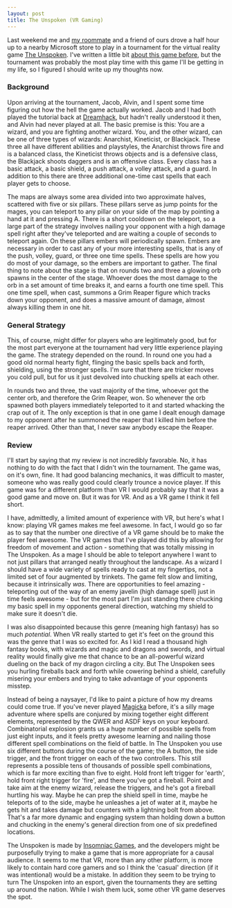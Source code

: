 ```yaml
---
layout: post
title: The Unspoken (VR Gaming)
---
```


Last weekend me and [my roommate][1] and a friend of ours drove a half hour up to a nearby Microsoft store to play in a tournament for the virtual reality game [The Unspoken][2]. I've written a little bit [about this game before][3], but the tournament was probably the most play time with this game I'll be getting in my life, so I figured I should write up my thoughts now.

[1]: https://jacobvangeffen.github.io/
[2]: http://www.insomniacgames.com/games/the-unspoken/
[3]: /dreamhack

### Background

Upon arriving at the tournament, Jacob, Alvin, and I spent some time figuring out how the hell the game actually worked. Jacob and I had both played the tutorial back at [Dreamhack][4], but hadn't really understood it then, and Alvin had never played at all. The basic premise is this: You are a wizard, and you are fighting another wizard. You, and the other wizard, can be one of three types of wizards: Anarchist, Kineticist, or Blackjack. These three all have different abilities and playstyles, the Anarchist throws fire and is a balanced class, the Kineticist throws objects and is a defensive class, the Blackjack shoots daggers and is an offensive class. Every class has a basic attack, a basic shield, a push attack, a volley attack, and a guard. In addition to this there are three additional one-time cast spells that each player gets to choose.

[4]: /dreamhack

The maps are always some area divided into two approximate halves, scattered with five or six pillars. These pillars serve as jump points for the mages, you can teleport to any pillar on your side of the map by pointing a hand at it and pressing A. There is a short cooldown on the teleport, so a large part of the strategy involves nailing your opponent with a high damage spell right after they've teleported and are waiting a couple of seconds to teleport again. On these pillars embers will periodically spawn. Embers are necessary in order to cast any of your more interesting spells, that is any of the push, volley, guard, or three one time spells. These spells are how you do most of your damage, so the embers are important to gather. The final thing to note about the stage is that on rounds two and three a glowing orb spawns in the center of the stage. Whoever does the most damage to the orb in a set amount of time breaks it, and earns a fourth one time spell. This one time spell, when cast, summons a Grim Reaper figure which tracks down your opponent, and does a massive amount of damage, almost always killing them in one hit.

### General Strategy

This, of course, might differ for players who are legitimately good, but for the most part everyone at the tournament had very little experience playing the game. The strategy depended on the round. In round one you had a good old normal hearty fight, flinging the basic spells back and forth, shielding, using the stronger spells. I'm sure that there are tricker moves you cold pull, but for us it just devolved into chucking spells at each other.

In rounds two and three, the vast majority of the time, whoever got the center orb, and therefore the Grim Reaper, won. So whenever the orb spawned both players immediately teleported to it and started whacking the crap out of it. The only exception is that in one game I dealt enough damage to my opponent after he summoned the reaper that I killed him before the reaper arrived. Other than that, I never saw anybody escape the Reaper.

### Review

I'll start by saying that my review is not incredibly favorable. No, it has nothing to do with the fact that I didn't win the tournament. The game was, on it's own, fine. It had good balancing mechanics, it was difficult to master, someone who was really good could clearly trounce a novice player. If this game was for a different platform than VR I would probably say that it was a good game and move on. But it was for VR. And as a VR game I think it fell short.

I have, admittedly, a limited amount of experience with VR, but here's what I know: playing VR games makes me feel awesome. In fact, I would go so far as to say that the number one directive of a VR game should be to make the player feel awesome. The VR games that I've played did this by allowing for freedom of movement and action - something that was totally missing in The Unspoken. As a mage I should be able to teleport anywhere I want to not just pillars that arranged neatly throughout the landscape. As a wizard I should have a wide variety of spells ready to cast at my fingertips, not a limited set of four augmented by trinkets. The game felt slow and limiting, because it intrinsically _was_. There are opportunities to feel amazing - teleporting out of the way of an enemy javelin (high damage spell) just in time feels awesome - but for the most part I'm just standing there chucking my basic spell in my opponents general direction, watching my shield to make sure it doesn't die.

I was also disappointed because this genre (meaning high fantasy) has so much _potential_. When VR really started to get it's feet on the ground this was the genre that I was so excited for. As I kid I read a thousand high fantasy books, with wizards and magic and dragons and swords, and virtual reality would finally give me that chance to be an all-powerful wizard dueling on the back of my dragon circling a city. But The Unspoken sees you hurling fireballs back and forth while cowering behind a shield, carefully misering your embers and trying to take advantage of your opponents misstep.

Instead of being a naysayer, I'd like to paint a picture of how my dreams could come true. If you've never played [Magicka][5] before, it's a silly mage adventure where spells are conjured by mixing together eight different elements, represented by the QWER and ASDF keys on your keyboard. Combinatorial explosion grants us a huge number of possible spells from just eight inputs, and it feels pretty awesome learning and nailing those different spell combinations on the field of battle. In The Unspoken you use six different buttons during the course of the game; the A button, the side trigger, and the front trigger on each of the two controllers. This still represents a possible tens of thousands of possible spell combinations, which is far more exciting than five to eight. Hold front left trigger for 'earth', hold front right trigger for 'fire', and there you've got a fireball. Point and take aim at the enemy wizard, release the triggers, and he's got a fireball hurtling his way. Maybe he can prep the shield spell in time, maybe he teleports of to the side, maybe he unleashes a jet of water at it, maybe he gets hit and takes damage but counters with a lightning bolt from above. That's a far more dynamic and engaging system than holding down a button and chucking in the enemy's general direction from one of six predefined locations.

[5]: http://www.magickagame.com/

The Unspoken is made by [Insomniac Games][6], and the developers might be purposefully trying to make a game that is more appropriate for a causal audience. It seems to me that VR, more than any other platform, is more likely to contain hard core gamers and so I think the 'casual' direction (if it was intentional) would be a mistake. In addition they seem to be trying to turn The Unspoken into an esport, given the tournaments they are setting up around the nation. While I wish them luck, some other VR game deserves the spot.

[6]: http://www.insomniacgames.com/
